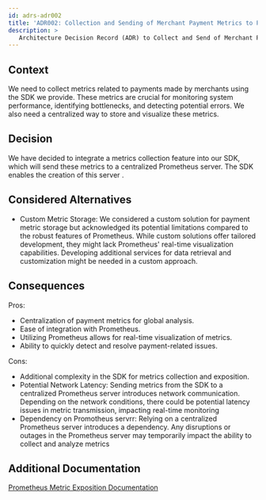 ```yaml
---
id: adrs-adr002
title: 'ADR002: Collection and Sending of Merchant Payment Metrics to Prometheus in the SDK'
description: >
   Architecture Decision Record (ADR) to Collect and Send of Merchant Payment Metrics to Prometheus in the SDK
---
```


## Context

We need to collect metrics related to payments made by merchants using the SDK we provide. These metrics are crucial for monitoring system performance, 
identifying bottlenecks, and detecting potential errors. We also need a centralized way to store and visualize these metrics.

## Decision

We have decided to integrate a metrics collection feature into our  SDK, which will send these metrics to a centralized Prometheus server. The SDK  enables the creation of this server .

## Considered Alternatives
* Custom Metric Storage: We considered a custom solution for payment metric storage but acknowledged its potential limitations compared to the robust features of Prometheus. While custom solutions offer tailored development, they might lack Prometheus' real-time visualization capabilities. Developing additional services for data retrieval and customization might be needed in a custom approach.

## Consequences
Pros:

* Centralization of payment metrics for global analysis.
* Ease of integration with Prometheus.
* Utilizing Prometheus allows for real-time visualization of metrics.
* Ability to quickly detect and resolve payment-related issues.
  
Cons:

* Additional complexity in the SDK for metrics collection and exposition.
* Potential Network Latency: Sending metrics from the SDK to a centralized Prometheus server introduces network communication. Depending on the network conditions, there could be potential latency issues in metric transmission, impacting real-time monitoring
* Dependency on  Promotheus servrr: Relying on a centralized Prometheus server introduces a dependency. Any disruptions or outages in the Prometheus server may temporarily impact the ability to collect and analyze metrics


## Additional Documentation
[Prometheus Metric Exposition Documentation](https://prometheus.io/docs/instrumenting/exposition_formats/) 

